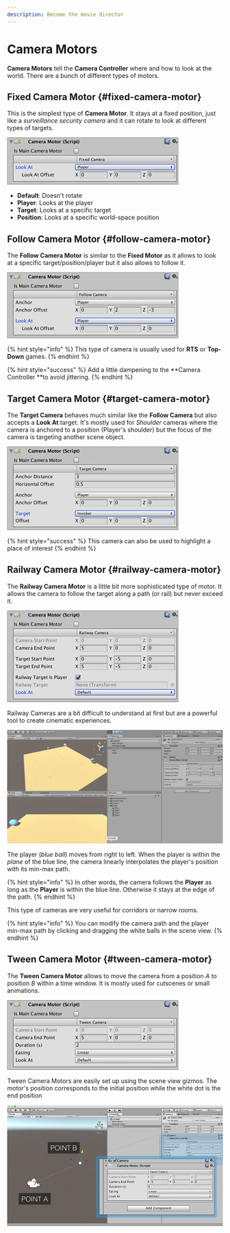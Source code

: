 ```yaml
---
description: Become the movie director
---
```


# Camera Motors

**Camera Motors** tell the **Camera Controller** where and how to look at the world. There are a bunch of different types of motors.

## Fixed Camera Motor {#fixed-camera-motor}

This is the simplest type of **Camera Motor**. It stays at a fixed position, just like a _surveillance security camera_ and it can rotate to look at different types of targets.

![\(Fixed cameras rotate towards their target\)](../../../.gitbook/assets/camera-fixed.jpg)

* **Default**: Doesn't rotate
* **Player**: Looks at the player
* **Target**: Looks at a specific target
* **Position**: Looks at a specific world-space position

## Follow Camera Motor {#follow-camera-motor}

The **Follow Camera Motor** is similar to the **Fixed Motor** as it allows to look at a specific target/position/player but it also allows to follow it.

![\(Follow Cameras keep a constant distance from their anchor target\)](../../../.gitbook/assets/camera-follow.jpg)

{% hint style="info" %}
This type of camera is usually used for **RTS** or **Top-Down** games.
{% endhint %}

{% hint style="success" %}
Add a little dampening to the **Camera Controller **to avoid jittering.
{% endhint %}

## Target Camera Motor {#target-camera-motor}

The **Target Camera** behaves much similar like the **Follow Camera** but also accepts a **Look At** target. It's mostly used for _Shoulder_ cameras where the camera is anchored to a position \(Player's shoulder\) but the focus of the camera is targeting another scene object.

![\(Camera orbits around the anchor while keeping both the anchor and target inside the screen\)](../../../.gitbook/assets/camera-target.jpg)

{% hint style="success" %}
This camera can also be used to highlight a place of interest
{% endhint %}

## Railway Camera Motor {#railway-camera-motor}

The **Railway Camera Motor** is a little bit more sophisticated type of motor. It allows the camera to follow the target along a path \(or rail\) but never exceed it.

![\(Railway cameras also have scene gizmos\)](../../../.gitbook/assets/camera-railway.jpg)

Railway Cameras are a bit difficult to understand at first but are a powerful tool to create cinematic experiences.

![\(See how the camera follows the blue ball when it&apos;s inside its constrained bounds\)](../../../.gitbook/assets/camera-railway-demo.gif)

The player \(_blue ball_\) moves from right to left. When the player is within the _plane_ of the blue line, the camera linearly interpolates the player's position with its min-max path.

{% hint style="info" %}
In other words, the camera follows the **Player** as long as the **Player** is within the blue line. Otherwise it stays at the edge of the path.
{% endhint %}

This type of cameras are very useful for corridors or narrow rooms.

{% hint style="info" %}
You can modify the camera path and the player min-max path by clicking and dragging the white balls in the scene view.
{% endhint %}

## Tween Camera Motor {#tween-camera-motor}

The **Tween Camera Motor** allows to move the camera from a position _A_ to position _B_ within a time window. It is mostly used for cutscenes or small animations.

![\(Move the camera from A to B within a time window\)](../../../.gitbook/assets/camera-tween.jpg)

Tween Camera Motors are easily set up using the scene view gizmos. The motor's position corresponds to the initial position while the white dot is the end position

![](../../../.gitbook/assets/camera-twee-scene.jpg)

